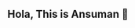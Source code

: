 ## Hola, This is Ansuman 👋

<!--
**Ansuman9020/Ansuman9020** is a ✨ _special_ ✨ repository because its `README.md` (this file) appears on your GitHub profile.



- 🔭 I’m currently working on full stack development.
- 🌱 I’m currently learning and exploring news skills.
- 
- 🤔 I’m looking for help with dynamic sites.
- 
- 📫 How to reach me: [Personal Website](http://www.ansumanportfolio.ml/)
- 😄 Pronouns: He/him
- ⚡ Fun fact: Talk is cheap, show me the code
-->
